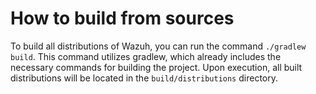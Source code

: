 # How to build from sources

To build all distributions of Wazuh, you can run the command `./gradlew build`. This command utilizes gradlew, which already includes the necessary commands for building the project. Upon execution, all built distributions will be located in the `build/distributions` directory.
